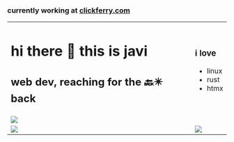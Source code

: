 ### currently working at [clickferry.com](https://www.clickferry.com)

<table>
  <tr>
    <td>
      <h1>hi there 👋 this is javi</h1>
      <h2>web dev, reaching for the  🔙✴️ back</h2>
    </td>
    <td>
      <h3>i love</h3>
      <ul>
<li>linux</li>
<li>rust</li>
<li>htmx</li>
</ul>
    </td>
  </tr>
  <tr>
    <td><img src="https://github-profile-summary-cards.vercel.app/api/cards/profile-details?username=javlocan&theme=gruvbox"/></td>
  </tr>
  <tr>
    <td><img src="https://github-profile-summary-cards.vercel.app/api/cards/repos-per-language?username=javlocan&theme=gruvbox"/></td>
    <td><img src="https://github-profile-summary-cards.vercel.app/api/cards/most-commit-language?username=javlocan&theme=gruvbox"/></td>
  </tr>
</table>
<div style="display:flex;flex-direction:row;">
